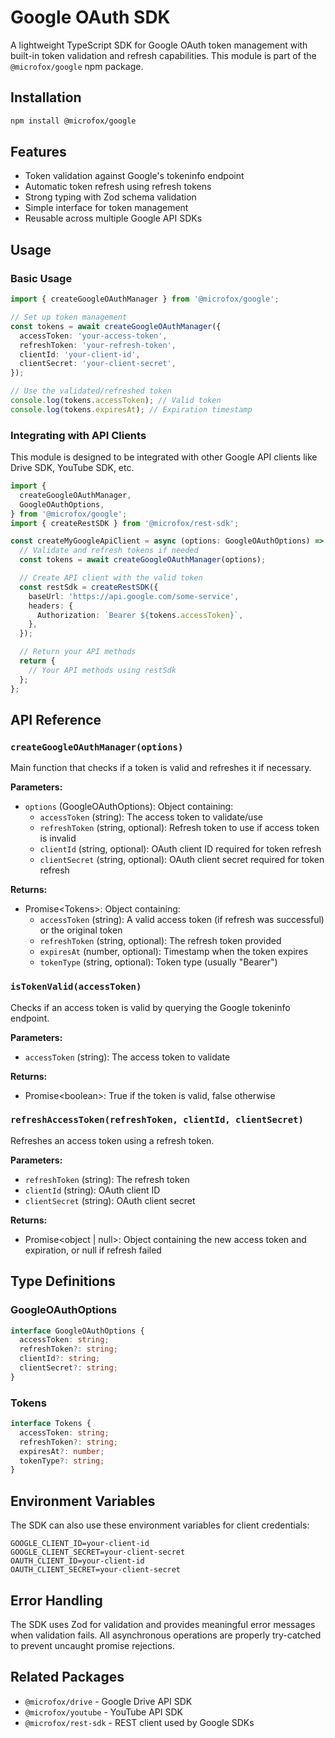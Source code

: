 # Google OAuth SDK

A lightweight TypeScript SDK for Google OAuth token management with built-in token validation and refresh capabilities. This module is part of the `@microfox/google` npm package.

## Installation

```bash
npm install @microfox/google
```

## Features

- Token validation against Google's tokeninfo endpoint
- Automatic token refresh using refresh tokens
- Strong typing with Zod schema validation
- Simple interface for token management
- Reusable across multiple Google API SDKs

## Usage

### Basic Usage

```typescript
import { createGoogleOAuthManager } from '@microfox/google';

// Set up token management
const tokens = await createGoogleOAuthManager({
  accessToken: 'your-access-token',
  refreshToken: 'your-refresh-token',
  clientId: 'your-client-id',
  clientSecret: 'your-client-secret',
});

// Use the validated/refreshed token
console.log(tokens.accessToken); // Valid token
console.log(tokens.expiresAt); // Expiration timestamp
```

### Integrating with API Clients

This module is designed to be integrated with other Google API clients like Drive SDK, YouTube SDK, etc.

```typescript
import {
  createGoogleOAuthManager,
  GoogleOAuthOptions,
} from '@microfox/google';
import { createRestSDK } from '@microfox/rest-sdk';

const createMyGoogleApiClient = async (options: GoogleOAuthOptions) => {
  // Validate and refresh tokens if needed
  const tokens = await createGoogleOAuthManager(options);

  // Create API client with the valid token
  const restSdk = createRestSDK({
    baseUrl: 'https://api.google.com/some-service',
    headers: {
      Authorization: `Bearer ${tokens.accessToken}`,
    },
  });

  // Return your API methods
  return {
    // Your API methods using restSdk
  };
};
```

## API Reference

### `createGoogleOAuthManager(options)`

Main function that checks if a token is valid and refreshes it if necessary.

**Parameters:**

- `options` (GoogleOAuthOptions): Object containing:
  - `accessToken` (string): The access token to validate/use
  - `refreshToken` (string, optional): Refresh token to use if access token is invalid
  - `clientId` (string, optional): OAuth client ID required for token refresh
  - `clientSecret` (string, optional): OAuth client secret required for token refresh

**Returns:**

- Promise\<Tokens>: Object containing:
  - `accessToken` (string): A valid access token (if refresh was successful) or the original token
  - `refreshToken` (string, optional): The refresh token provided
  - `expiresAt` (number, optional): Timestamp when the token expires
  - `tokenType` (string, optional): Token type (usually "Bearer")

### `isTokenValid(accessToken)`

Checks if an access token is valid by querying the Google tokeninfo endpoint.

**Parameters:**

- `accessToken` (string): The access token to validate

**Returns:**

- Promise\<boolean>: True if the token is valid, false otherwise

### `refreshAccessToken(refreshToken, clientId, clientSecret)`

Refreshes an access token using a refresh token.

**Parameters:**

- `refreshToken` (string): The refresh token
- `clientId` (string): OAuth client ID
- `clientSecret` (string): OAuth client secret

**Returns:**

- Promise\<object | null>: Object containing the new access token and expiration, or null if refresh failed

## Type Definitions

### GoogleOAuthOptions

```typescript
interface GoogleOAuthOptions {
  accessToken: string;
  refreshToken?: string;
  clientId?: string;
  clientSecret?: string;
}
```

### Tokens

```typescript
interface Tokens {
  accessToken: string;
  refreshToken?: string;
  expiresAt?: number;
  tokenType?: string;
}
```

## Environment Variables

The SDK can also use these environment variables for client credentials:

```
GOOGLE_CLIENT_ID=your-client-id
GOOGLE_CLIENT_SECRET=your-client-secret
OAUTH_CLIENT_ID=your-client-id
OAUTH_CLIENT_SECRET=your-client-secret
```

## Error Handling

The SDK uses Zod for validation and provides meaningful error messages when validation fails. All asynchronous operations are properly try-catched to prevent uncaught promise rejections.

## Related Packages

- `@microfox/drive` - Google Drive API SDK
- `@microfox/youtube` - YouTube API SDK
- `@microfox/rest-sdk` - REST client used by Google SDKs
